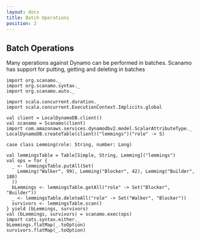 ```yaml
---
layout: docs
title: Batch Operations
position: 2
---
```


## Batch Operations
 
Many operations against Dynamo can be performed in batches. Scanamo
has support for putting, getting and deleting in batches

```tut:silent
import org.scanamo._
import org.scanamo.syntax._
import org.scanamo.auto._

import scala.concurrent.duration._
import scala.concurrent.ExecutionContext.Implicits.global
 
val client = LocalDynamoDB.client()
val scanamo = Scanamo(client)
import com.amazonaws.services.dynamodbv2.model.ScalarAttributeType._
LocalDynamoDB.createTable(client)("lemmings")("role" -> S)

case class Lemming(role: String, number: Long)
```

```tut:book
val lemmingsTable = Table[Simple, String, Lemming]("lemmings")
val ops = for {
  _ <- lemmingsTable.putAll(Set(
    Lemming("Walker", 99), Lemming("Blocker", 42), Lemming("Builder", 180)
  ))
  bLemmings <- lemmingsTable.getAll("role" -> Set("Blocker", "Builder"))
  _ <- lemmingsTable.deleteAll("role" -> Set("Walker", "Blocker"))
  survivors <- lemmingsTable.scan()
} yield (bLemmings, survivors)
val (bLemmings, survivors) = scanamo.exec(ops)
import cats.syntax.either._
bLemmings.flatMap(_.toOption)
survivors.flatMap(_.toOption)
```